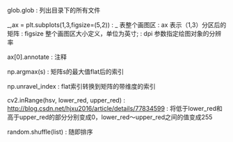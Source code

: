 glob.glob 
	: 列出目录下的所有文件

_,ax = plt.subplots(1,3,figsize=(5,2)) 
	: _ 表整个画图区 
	: ax 表示（1,3）分区后的矩阵 
	: figsize 整个画图区大小定义，单位为英寸;
	: dpi 参数指定绘图对象的分辨率

ax[0].annotate
	: 注释

np.argmax(s)
	: 矩阵s的最大值flat后的索引

np.unravel_index
	: flat索引转换到矩阵的带维度的索引

cv2.inRange(hsv, lower_red, upper_red)
	: http://blog.csdn.net/hjxu2016/article/details/77834599
	: 将低于lower_red和高于upper_red的部分分别变成0，lower_red～upper_red之间的值变成255 

random.shuffle(list)
	: 随即排序


